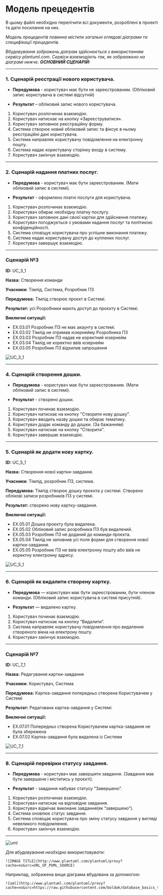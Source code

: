 # Модель прецедентів

В цьому файлі необхідно перелічити всі документи, розроблені в проекті та дати посилання на них.

*Модель прецедентів повинна містити загальні оглядові діаграми та специфікації прецедентів.*

*Вбудовування зображень діаграм здійснюється з використанням сервісу plantuml.com. Сервіси взаємодіють так, як зобраажено на діаграмі нижче.*
***ОСНОВНИЙ СЦЕНАРІЙ:***

***

### 1. Сценарій реєстрації нового користувача.

* **Передумова** - користувач має бути не зареєстрованим. (Обліковий запис користувача в системі відсутній)

* **Результат** – обліковий запис нового користувача.

1) Користувач розпочинає взаємодію.
2) Користувач натискає на кнопку «Зареєструватися».
3) Користувач заповнює реєстраційну форму.
4) Система створює новий обліковий запис та фіксує в ньому реєстраційні дані користувача.
5) Система направляє користувачу повідомлення на електронну пошту.
6) Система надає користувачу сторінку входу в систему.
7) Користувач закінчує взаємодію.

***

### 2. Сценарій надання платних послуг.

* **Передумова** - користувач має бути зареєстрованим. (Мати обліковий запис в системі).

* **Результат** - оформлено платні послуги для користувача.

1) Користувач розпочинає взаємодію.
2) Користувач обирає необхідну платну послугу.
3) Користувач заповнює дані своєї картки для здійснення платежу.
4) Користувач погоджується з умовами надання послуг та політикою конфіденційності.
5) Система сповіщує користувача про успішне виконання платежу.
6) Система надає користувачу доступ до куплених послуг.
7) Користувач завершує взаємодію.

***
### Сценарій №3

**ID:** UC_3_1

**Назва:** Створення команди

**Учасники:** Тімлід, Система, Розробник ПЗ

**Передумова:** Тімлід створює проєкт в Системі.

**Результат:** усі Розробники мають доступ до проєкту в Системі. 

**Виключні ситуації:**

- EX.03.01  Розробник ПЗ не має акаунту в системі.
- EX.03.02  Тімлід не отримав юзернейму Розробника ПЗ
- EX.03.03  Розробник ПЗ надав не коректний юзернейм
- EX.03.04  Тімлід не коректно ввів юзернейм
- EX.03.05  Розробник ПЗ відхилив запрошення

![UC_3_1](http://www.plantuml.com/plantuml/proxy?cache=no&src=https://raw.githubusercontent.com/IKerrigan/Project_management_system/master/src/uml/UC_3_1)

***

### 4. Сценарій створення дошки.

* **Передумова** - користувач має бути зареєстрованим. (Мати обліковий запис в системі).

* **Результат** - створено дошки.

1) Користувач починає взаємодію. 
2) Користувач натискає на кнопку "Створити нову дошку".
3) Користувач вводить назву дошки та обирає тематику.
4) Користувач додає команду до дошки. (За бажанням)
5) Користувач натискає на кнопку "Створити".
6) Користувач завершає взаємодію.

***

### 5. Сценарій як додати нову картку.

**ID:** UC_5_1

**Назва:** Створення нової картки-завдання.

**Учасники:** Тімлід, розробник ПЗ, система.

**Передумова:** Тімлід створює дошку проєкта у системі. Створено облікові записи розробників ПЗ у системі.

**Результат:** створено нову картку-завдання.  

**Виключні ситуації:**

- EX.05.01  Дошка проєкту була видалена.
- EX.05.02  Обліковий запис розробника ПЗ був видалений.
- EX.05.03  Розробник ПЗ не доданий до команди проєкта.
- EX.05.04  Тімлід не заповнив усі поля форми для створення нової картки-завдання.
- EX.05.05  Розробник ПЗ не ввів електронну пошту або ввів не коректну електронну адресу.

![UC_5_1](http://www.plantuml.com/plantuml/png/jLH5jXj13Dp_KoZCpCnto3BC76SLCeIPcIzWd7XCuokKhl1F4jNhUMt6zsCMj5Ggg_eM_kW7r56ppzAj6OaVrnD7hoMyjLtQimHDHFeG8Hh8wJj10MN-i7Y4adxG5uAoQ0gXfZIDW7xpsS-SvR82gff4Y88xNhBm8tDbhB3v8trdHbepEtp_IvSJ9-NQsTDd4hBWrAcZzl2XdSTs2xuXmb_K4B9yH-ZGuTLhDwrUkyuxJruw8ImtS3REb2PqL1syghaY6va0PvFVy8vJkYG1GmKYPtBIV9QrYdIWm2IBD_JbRFAxCATeoJKU08_LpKMyRA0VF0q8-z9m2x_R-CpTQiFV6H5EOCM8NUzPcQJhLB81Nmhph3-zWGFN1XrX3tJNl7D9P21tFDnq0-eBSXTfob7aHhGOKNXS25SArm9LY-fBLAtWHpDRH4MeBlMJUQIzE9Uj5Bn1Q1aH6Wpf0_rWlZy8sCZWDRYdFY6UlRjClAG_q2IbFU4vtCZr_PmR-gzf9_r3sQzoKdsecRwwd7YLoiYJG2jQZBLAAiYiFaOao6k6Gx9L0O550qP5CtuBQQFIsiGFZc9l4sYFYgYX_qVznluizsMW4oVtAatfndV4GyCMkBLsznf3DQyif-E-ckF4T7qSAR_XCkSjYveJk_L2cP_8Mp1aOTG5F_5n6eY-iuoDbjS-EyMWOYynD430-WmHjHtR0N7mZYC4C3VZZZ-Qozj_W_tdWsJrgvin8LiTWlX1U0ZT1lJdiPEj2OUxdhXyPSVCNWDsu-A5Vm00)

***

### 6. Сценарій як видалити створену картку.

* **Передумова** — користувач має бути зареєстрованим, бути членом команди. (Обліковий запис користувача в системі присутній).

* **Результат** — видалено картку.

1) Користувач починає взаємодію.
2) Користувач натискає на кнопку “Видалити”.
3) Система направляє користувачу повідомлення про видалення створеного вікна на 	електрону пошту.
4) Користувач закінчує взаємодію.

***

### Сценарій №7

**ID:** UC_7_1

**Назва:** Редагування картки-завдання

**Учасники:** Користувач, Система

**Передумова:** Картка-завдання попередньо створена Користувачем у Системі

**Результат:** Редагована картка-завдання у Системі. 

**Виключні ситуації:**

- EX.07.01  Попередньо створена Користувачем картка-завдання не була збережена
- EX.07.02  Картка-завдання була видалена із Системи

![UC_7_1](http://www.plantuml.com/plantuml/proxy?cache=no&src=https://raw.githubusercontent.com/IKerrigan/Project_management_system/master/src/uml/UC_7_1)

***

### 8. Сценарій перевірки статусу завдання.

* **Передумова** - користувач має завершити завдання. (Завдання має бути завершене і міститись у проєкті).

* **Результат** - завдання набуває статусу "Завершено". 

1) Користувач розпочинає взаємодію.
2) Користувач натискає на відповідне завдання.
3) Користувач відмічає виконане завдання(як “завершено”).
4) Система оновлює статус завдання.
5) Система сповіщає користувача про зміну статусу завдання у вигляді невеликого повідомлення.
6) Користувач закінчує взаємодію.

***

![uml](http://www.plantuml.com/plantuml/proxy?cache=no&src=https://raw.githubusercontent.com/boldak/database_basics_template/master/src/uml/example.puml)

*Для вбудовування необхідно використовувати:*
```
![IMAGE TITLE](http://www.plantuml.com/plantuml/proxy?cache=no&src=URL_OF_PUML_SOURCE)
```
Наприклад, зображена вище діаграма вбудована за допомогою:
```
![uml](http://www.plantuml.com/plantuml/proxy?cache=no&src=https://raw.githubusercontent.com/boldak/database_basics_template/master/src/uml/example.puml)
```
